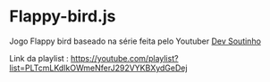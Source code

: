 # Flappy-bird.js

Jogo Flappy bird baseado na série feita pelo Youtuber [Dev Soutinho](https://www.youtube.com/channel/UCzR2u5RWXWjUh7CwLSvbitA)

Link da playlist : https://youtube.com/playlist?list=PLTcmLKdIkOWmeNferJ292VYKBXydGeDej 